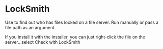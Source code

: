 # LockSmith
Use to find out who has files locked on a file server.  Run manually or pass a file path as an argument.

If you install it with the installer, you can just right-click the file on the server...select Check with LockSmith
